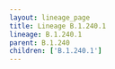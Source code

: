 ```yaml
---
layout: lineage_page
title: Lineage B.1.240.1
lineage: B.1.240.1
parent: B.1.240
children: ['B.1.240.1']
---
```

